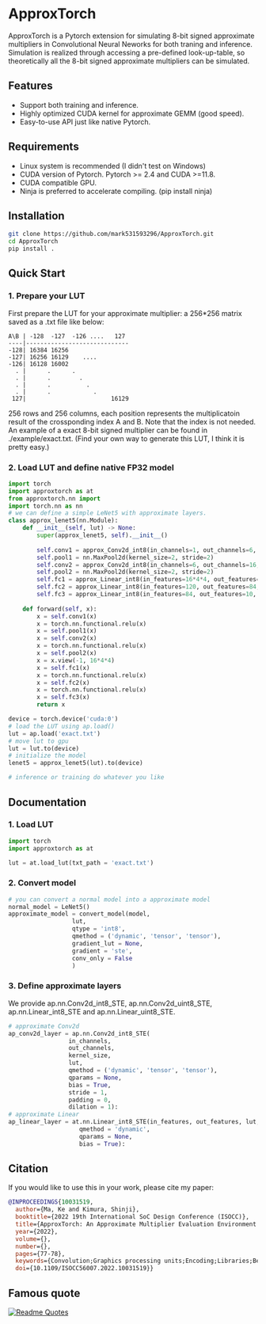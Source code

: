 # ApproxTorch

ApproxTorch is a Pytorch extension for simulating 8-bit signed approximate multipliers in Convolutional Neural Neworks for both traning and inference. Simulation is realized through accessing a pre-defined look-up-table, so theoretically all the 8-bit signed approximate multipliers can be simulated.

## Features

* Support both training and inference.
* Highly optimized CUDA kernel for approximate GEMM (good speed).
* Easy-to-use API just like native Pytorch.

## Requirements

* Linux system is recommended (I didn't test on Windows)
* CUDA version of Pytorch.  Pytorch >= 2.4 and CUDA >=11.8.
* CUDA compatible GPU.
* Ninja is preferred to accelerate compiling. (pip install ninja)

## Installation

```bash
git clone https://github.com/mark531593296/ApproxTorch.git
cd ApproxTorch
pip install .
```

## Quick Start

### 1. Prepare your LUT

First prepare the LUT for your approximate multiplier: a 256*256 matrix saved as a .txt file like below:

```text
A\B | -128  -127  -126 ....   127
----|-----------------------------
-128| 16384 16256  
-127| 16256 16129    ....  
-126| 16128 16002
  . |      .      .
  . |      .        .
  . |      .          .
  . |      .            .
 127|                        16129
```

256 rows and 256 columns, each position represents the multiplicatoin result of the crossponding index A and B. Note that the index is not needed. An example of a exact 8-bit signed multiplier can be found in ./example/exact.txt. (Find your own way to generate this LUT, I think it is pretty easy.)

### 2. Load LUT and define native FP32 model

```python
import torch
import approxtorch as at
from approxtorch.nn import 
import torch.nn as nn
# we can define a simple LeNet5 with approximate layers.
class approx_lenet5(nn.Module):
    def __init__(self, lut) -> None:
        super(approx_lenet5, self).__init__()
  
        self.conv1 = approx_Conv2d_int8(in_channels=1, out_channels=6, kernel_size=5, lut=lut)
        self.pool1 = nn.MaxPool2d(kernel_size=2, stride=2)
        self.conv2 = approx_Conv2d_int8(in_channels=6, out_channels=16, kernel_size=5, lut=lut)
        self.pool2 = nn.MaxPool2d(kernel_size=2, stride=2)
        self.fc1 = approx_Linear_int8(in_features=16*4*4, out_features=120, lut=lut)
        self.fc2 = approx_Linear_int8(in_features=120, out_features=84, lut=lut)
        self.fc3 = approx_Linear_int8(in_features=84, out_features=10, lut=lut)
  
    def forward(self, x):
        x = self.conv1(x)
        x = torch.nn.functional.relu(x)
        x = self.pool1(x)
        x = self.conv2(x)
        x = torch.nn.functional.relu(x)
        x = self.pool2(x)
        x = x.view(-1, 16*4*4)
        x = self.fc1(x)
        x = torch.nn.functional.relu(x)
        x = self.fc2(x)
        x = torch.nn.functional.relu(x)
        x = self.fc3(x)
        return x

device = torch.device('cuda:0') 
# load the LUT using ap.load()
lut = ap.load('exact.txt')
# move lut to gpu
lut = lut.to(device)
# initialize the model
lenet5 = approx_lenet5(lut).to(device)

# inference or training do whatever you like
```

## Documentation

### 1. Load LUT

```Python
import torch
import approxtorch as at

lut = at.load_lut(txt_path = 'exact.txt')
```

### 2. Convert model

```python
# you can convert a normal model into a approximate model
normal_model = LeNet5()
approximate_model = convert_model(model, 
                  lut,
                  qtype = 'int8',
                  qmethod = ('dynamic', 'tensor', 'tensor'),
                  gradient_lut = None, 
                  gradient = 'ste',
                  conv_only = False
                  )
```

### 3. Define approximate layers

We provide ap.nn.Conv2d_int8_STE, ap.nn.Conv2d_uint8_STE, ap.nn.Linear_int8_STE and ap.nn.Linear_uint8_STE.

```python
# approximate Conv2d
ap_conv2d_layer = ap.nn.Conv2d_int8_STE( 
                 in_channels,
                 out_channels,
                 kernel_size, 
                 lut,
                 qmethod = ('dynamic', 'tensor', 'tensor'),
                 qparams = None,
                 bias = True,
                 stride = 1,
                 padding = 0,
                 dilation = 1):
# approximate Linear
ap_linear_layer = at.nn.Linear_int8_STE(in_features, out_features, lut,
                    qmethod = 'dynamic',
                    qparams = None,
                    bias = True):
```

## Citation

If you would like to use this in your work, please cite my paper:

```bibtex
@INPROCEEDINGS{10031519,
  author={Ma, Ke and Kimura, Shinji},
  booktitle={2022 19th International SoC Design Conference (ISOCC)}, 
  title={ApproxTorch: An Approximate Multiplier Evaluation Environment for CNNs based on Pytorch}, 
  year={2022},
  volume={},
  number={},
  pages={77-78},
  keywords={Convolution;Graphics processing units;Encoding;Libraries;Behavioral sciences;Approximate multiplier based CNN;Pytorch;Simulation of Approximate Multiplier;GPU Acceleration},
  doi={10.1109/ISOCC56007.2022.10031519}}
```

## Famous quote

[![Readme Quotes](https://quotes-github-readme.vercel.app/api?type=horizontal&theme=dark&quote=喝可乐不加冰等于没喝)](https://github.com/piyushsuthar/github-readme-quotes)
